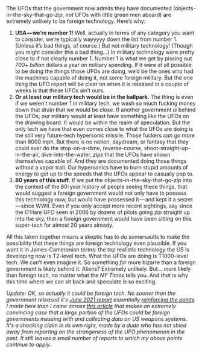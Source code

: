 
## 

The UFOs that the government now admits they have documented (objects-in-the-sky-that-go-_zip_, _not_ UFOs with little green men aboard) are extremely unlikely to be foreign technology. Here’s why:

1.  **USA — we’re number 1!** Well, actually in terms of any category you want to consider, we’re typically wayyyyy down the list from number 1. (Unless it’s bad things, of course.) But not military technology! (Though you might consider this a bad thing…) In military technology were pretty close to if not clearly number 1. Number 1 is what we get by pissing out _700+ billion_ dollars a year on military spending. If it were at all possible to be doing the things those UFOs are doing, we’d be the ones who had the machines capable of doing it, not some foreign military. But the one thing the UFO report will be clear on when it is released in a couple of weeks is that these UFOs ain’t ours.
2.  **Or at least our military tech would be in the ballpark.** The thing is even if we weren’t number 1 in military tech, we wash so much fucking money down that drain that we would be _close_. If another government _is_ behind the UFOs, our military would at least have something like the UFOs on the drawing board. It would be within the realm of speculation. But the only tech we have that even comes close to what the UFOs are doing is the still very future-tech hypersonic missile. Those fuckers _can_ go more than 8000 mph. But there is no notion, daydream, or fantasy that they could ever do the stop-on-a-dime, reverse-course, shoot-straight-up-in-the-air, dive-into-the-water, _zips_ that the UFOs have shown themselves capable of. And they are documented doing those things without a vapor trail. Our hypersonics have to burn stupid amounts of energy to get up to the speeds that the UFOs appear to casually pop to.
3.  **80 years of this stuff.** If we put the objects-in-the-sky-that-go-_zip_ into the context of the 80-year history of people seeing these things, that would suggest a foreign government would not only have to possess this technology now, but would have possessed it — and kept it a secret — since WWII. Even if you only accept more recent sightings, say since the O’Hare UFO seen in 2006 by dozens of pilots going _zip_ straight up into the sky, then a foreign government would have been sitting on this super-tech for almost 20 years already.

All this taken together means a skeptic has to do somersaults to make the possibility that these things are foreign technology even plausible. If you want it in James-Cameronian terms: the top realistic technology the US is developing now is T2-level tech. What the UFOs are doing is T1000-level tech. We can’t even imagine it. So something _far_ more bizarre than a foreign government is likely behind it. Aliens? Extremely unlikely. But… _more_ likely than foreign tech, no matter what the _NY Times_ tells you. And _that_ is why this time where we can sit back and speculate is so exciting.

_Update: OK, so actually it could be foreign tech. No sooner than the government released it's [June 2021 report](https://www.dni.gov/files/ODNI/documents/assessments/Prelimary-Assessment-UAP-20210625.pdf) essentially [reinforcing the points](https://www.newyorker.com/news/daily-comment/the-unexplained-phenomena-of-the-ufo-report) I made here than I came across [this article](https://www.thedrive.com/the-war-zone/40054/adversary-drones-are-spying-on-the-u-s-and-the-pentagon-acts-like-theyre-ufos) that makes an extremely convincing case that a large portion of the UFOs could be foreign governments messing with and collecting data on US weapons systems. It's a shocking claim in its own right, made by a dude who has not shied away from reporting on the strangeness of the UFO phenomenon in the past. It still leaves a small number of reports to which my above points continue to apply._
